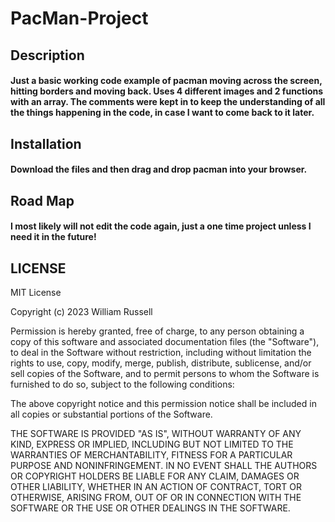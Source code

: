 # **PacMan-Project**

## **Description** 
#### Just a basic working code example of pacman moving across the screen, hitting borders and moving back. Uses 4 different images and 2 functions with an array. The comments were kept in to keep the understanding of all the things happening in the code, in case I want to come back to it later.  

## **Installation** 
#### Download the files and then drag and drop pacman into your browser. 

## **Road Map** 
#### I most likely will not edit the code again, just a one time project unless I need it in the future!

## **LICENSE**
MIT License

Copyright (c) 2023 William Russell

Permission is hereby granted, free of charge, to any person obtaining a copy
of this software and associated documentation files (the "Software"), to deal
in the Software without restriction, including without limitation the rights
to use, copy, modify, merge, publish, distribute, sublicense, and/or sell
copies of the Software, and to permit persons to whom the Software is
furnished to do so, subject to the following conditions:

The above copyright notice and this permission notice shall be included in all
copies or substantial portions of the Software.

THE SOFTWARE IS PROVIDED "AS IS", WITHOUT WARRANTY OF ANY KIND, EXPRESS OR
IMPLIED, INCLUDING BUT NOT LIMITED TO THE WARRANTIES OF MERCHANTABILITY,
FITNESS FOR A PARTICULAR PURPOSE AND NONINFRINGEMENT. IN NO EVENT SHALL THE
AUTHORS OR COPYRIGHT HOLDERS BE LIABLE FOR ANY CLAIM, DAMAGES OR OTHER
LIABILITY, WHETHER IN AN ACTION OF CONTRACT, TORT OR OTHERWISE, ARISING FROM,
OUT OF OR IN CONNECTION WITH THE SOFTWARE OR THE USE OR OTHER DEALINGS IN THE
SOFTWARE.
